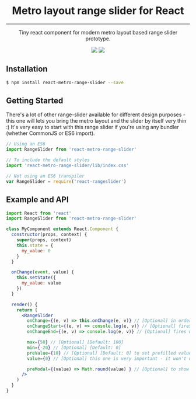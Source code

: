 
<h1 align="center"> Metro layout range slider for React </h1>
<hr>
<p align="center">
  Tiny react component for modern metro layout based range slider prototype.
</p>
<p align="center">
  <a href="https://www.npmjs.org/package/react-metro-range-slider"><img src="https://img.shields.io/npm/v/react-metro-range-slider.svg?style=flat-square" /></a>
  <a href="https://travis-ci.org/imshaikot/react-metro-range-slider"><img src="https://api.travis-ci.org/imshaikot/react-metro-range-slider.svg" /></a>
</p>

## Installation

```bash
$ npm install react-metro-range-slider --save
```

## Getting Started

There's a lot of other range-slider available for different design purposes - this one will lets you bring the metro layout and the slider by itself very thin :)
It's very easy to start with this range slider if you're using any bundler (whether CommonJS or ES6 import).

```js
// Using an ES6
import RangeSlider from 'react-metro-range-slider'

// To include the default styles
import 'react-metro-range-slider/lib/index.css'

// Not using an ES6 transpiler
var RangeSlider = require('react-rangeslider')
```

## Example and API

```jsx
import React from 'react'
import RangeSlider from 'react-metro-range-slider'

class MyComponent extends React.Component {
  constructor(props, context) {
    super(props, context)
    this.state = {
      my_value: 0
    }
  }

  onChange(event, value) {
    this.setState({
      my_value: value
    })
  }

  render() {
    return (
      <RangeSlider
        onChange={(e, v) => this.onChange(e, v)} // [Optional] in order to track the chages
        onChangeStart={(e, v) => console.log(e, v)} // [Optional] fires when change/drag starts
        onChangeEnd={(e, v) => console.log(e, v)} // [Optional] fires when change/drag ends

        max={50} // [Optional] [Default: 100]
        min={-20} // [Optional] [Default: 0]
        preValue={10} // [Optional] [Default: 0] to set prefilled value
        value={0} // [Optional] this one is very important - it won't update on change and you shouldn't assign the updated value on it. The purpose of using this prop is to set any data to set during the runtime (ex. any async value)

        preModal={(value) => Math.round(value) } // [Optional] to show a predictional tooltip, you should pass a function and return the filtered value to it. If the function returns undefined, it'll show the current value on the tooltip
      />
    )
  }
}
```

